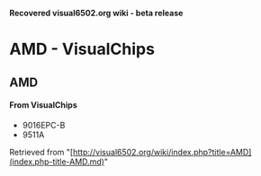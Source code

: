 **Recovered visual6502.org wiki - beta release**

# AMD - VisualChips

## AMD

#### From VisualChips

- 9016EPC-B
- 9511A

Retrieved from "[http://visual6502.org/wiki/index.php?title=AMD](index.php-title-AMD.md)"

